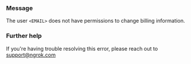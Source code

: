 
### Message
The user <code>&lt;EMAIL&gt;</code> does not have permissions to change billing information.

### Further help
If you're having trouble resolving this error, please reach out to [support@ngrok.com](mailto:support@ngrok.com?subject=Help%20with%20ERR_NGROK_1218)

